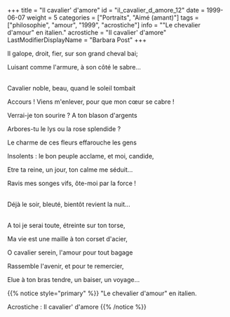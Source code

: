 +++
title = "Il cavalier' d'amore"
id = "il_cavalier_d_amore_12"
date = 1999-06-07
weight = 5
categories = ["Portraits", "Aimé (amant)"]
tags = ["philosophie", "amour", "1999", "acrostiche"]
info = "\"Le chevalier d'amour\" en italien."
acrostiche = "Il cavalier' d'amore"
LastModifierDisplayName = "Barbara Post"
+++

Il galope, droit, fier, sur son grand cheval bai;

Luisant comme l'armure, à son côté le sabre...

 \
Cavalier noble, beau, quand le soleil tombait

Accours ! Viens m'enlever, pour que mon cœur se cabre !

Verrai-je ton sourire ? A ton blason d'argents

Arbores-tu le lys ou la rose splendide ?

Le charme de ces fleurs effarouche les gens

Insolents : le bon peuple acclame, et moi, candide,

Etre ta reine, un jour, ton calme me séduit...

Ravis mes songes vifs, ôte-moi par la force !

 \
Déjà le soir, bleuté, bientôt revient la nuit...

 \
A toi je serai toute, étreinte sur ton torse,

Ma vie est une maille à ton corset d'acier,

O cavalier serein, l'amour pour tout bagage

Rassemble l'avenir, et pour te remercier,

Elue à ton bras tendre, un baiser, un voyage...

{{% notice style="primary" %}}
\"Le chevalier d'amour\" en italien.

Acrostiche : Il cavalier' d'amore
{{% /notice %}}
